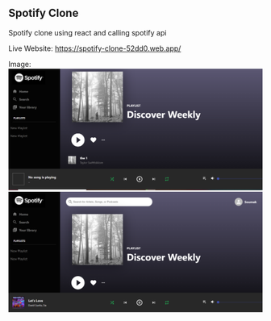 ## Spotify Clone

Spotify clone using react and calling spotify api

Live Website: https://spotify-clone-52dd0.web.app/

Image:
<img src="public/spotify-clone.PNG"/>
<img src="public/spotify-clone1.PNG"/>